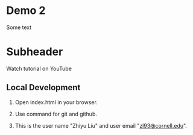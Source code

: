 # Demo 2

Some text

# Subheader

Watch tutorial on YouTube

## Local Development

1. Open index.html in your browser.

2. Use command for git and github.

3. This is the user name "Zhiyu Liu" and user email "zl93@cornell.edu".